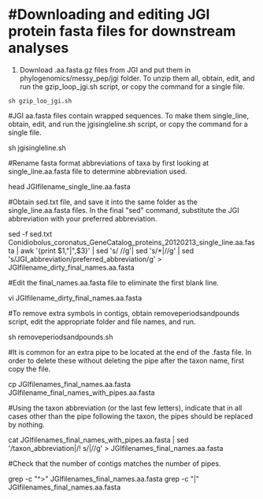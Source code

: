 # #Downloading and editing JGI protein fasta files for downstream analyses

  1. Download .aa.fasta.gz files from JGI and put them in phylogenomics/messy_pep/jgi folder. To unzip them all, obtain, edit, and run the gzip_loop_jgi.sh script, or copy the command for a single file.
```
sh gzip_loo_jgi.sh
```
#JGI aa.fasta files contain wrapped sequences. To make them single_line, obtain, edit, and run the jgisingleline.sh script, or copy the command for a single file. 

sh jgisingleline.sh

#Rename fasta format abbreviations of taxa by first looking at single_line.aa.fasta file to determine abbreviation used.

head JGIfilename_single_line.aa.fasta 

#Obtain sed.txt file, and save it into the same folder as the single_line.aa.fasta files. In the final "sed" command, substitute the JGI abbreviation with your preferred abbreviation.

sed -f sed.txt Conidiobolus_coronatus_GeneCatalog_proteins_20120213_single_line.aa.fasta | awk '{print $1,"|",$3}' | sed 's/ //g'| sed 's/\*|//g' | sed 's/JGI_abbreviation/preferred_abbreviation/g' > JGIfilename_dirty_final_names.aa.fasta

#Edit the final_names.aa.fasta file to eliminate the first blank line.

vi JGIfilename_dirty_final_names.aa.fasta

#To remove extra symbols in contigs, obtain removeperiodsandpounds script, edit the appropriate folder and file names, and run.

sh removeperiodsandpounds.sh

#It is common for an extra pipe to be located at the end of the .fasta file. In order to delete these without deleting the pipe after the taxon name, first copy the file.

cp JGIfilenames_final_names.aa.fasta JGIfilename_final_names_with_pipes.aa.fasta

#Using the taxon abbreviation (or the last few letters), indicate that in all cases other than the pipe following the taxon, the pipes should be replaced by nothing.

cat JGIfilenames_final_names_with_pipes.aa.fasta | sed '/taxon_abbreviation|/! s/|//g' > JGIfilenames_final_names.aa.fasta

#Check that the number of contigs matches the number of pipes.

grep -c "^>" JGIfilenames_final_names.aa.fasta
grep -c "|" JGIfilenames_final_names.aa.fasta

